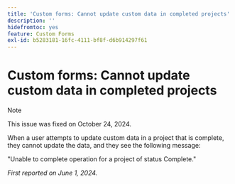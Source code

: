 ```yaml
---
title: 'Custom forms: Cannot update custom data in completed projects'
description: ''
hidefromtoc: yes
feature: Custom Forms
exl-id: b5283181-16fc-4111-bf8f-d6b914297f61
---
```

# Custom forms: Cannot update custom data in completed projects

>[!NOTE]
>
>This issue was fixed on October 24, 2024.

When a user attempts to update custom data in a project that is complete, they cannot update the data, and they see the following message:

"Unable to complete operation for a project of status Complete."

_First reported on June 1, 2024._
